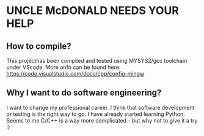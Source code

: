 # UNCLE McDONALD NEEDS YOUR HELP

## How to compile?

This projecthas been compiled and tested using MYSYS2/gcc toolchain under VScode.
More onfo can be found here: https://code.visualstudio.com/docs/cpp/config-mingw

## Why I want to do software engineering?

I want to change my professional career. I think that software development or testing is the 
right way to go. I have already started learning Python. Seems to me C/C++ is a way more
complicated - but why not to give it a try :)